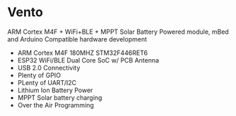 # Vento
ARM Cortex M4F + WiFi+BLE + MPPT Solar Battery Powered module, mBed and Arduino Compatible hardware development 
- ARM Cortex M4F 180MHZ STM32F446RET6
- ESP32 WiFi/BLE Dual Core SoC w/ PCB Antenna
- USB 2.0 Connectivity
- Plenty of GPIO
- PLenty of UART/I2C
- Lithium Ion Battery Power
- MPPT Solar battery charging
- Over the Air Programming
